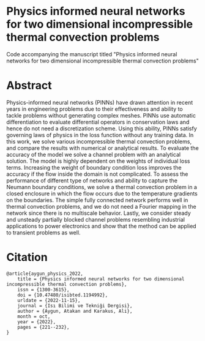 # Physics informed neural networks for two dimensional incompressible thermal convection problems

Code accompanying the manuscript titled "Physics informed neural networks for two dimensional incompressible thermal convection problems"

# Abstract

Physics-informed neural networks (PINNs) have drawn attention in recent years in engineering problems due to their effectiveness and ability to tackle problems without generating complex meshes. PINNs use automatic differentiation to evaluate differential operators in conservation laws and hence do not need a discretization scheme. Using this ability, PINNs satisfy governing laws of physics in the loss function without any training data. In this work, we solve various incompressible thermal convection problems, and compare the results with numerical or analytical results. To evaluate the accuracy of the model we solve a channel problem with an analytical solution. The model is highly dependent on the weights of individual loss terms. Increasing the weight of boundary condition loss improves the accuracy if the flow inside the domain is not complicated. To assess the performance of different type of networks and ability to capture the Neumann boundary conditions, we solve a thermal convection problem in a closed enclosure in which the flow occurs due to the temperature gradients on the boundaries. The simple fully connected network performs well in thermal convection problems, and we do not need a Fourier mapping in the network since there is no multiscale behavior. Lastly, we consider steady and unsteady partially blocked channel problems resembling industrial applications to power electronics and show that the method can be applied to transient problems as well.

# Citation

	@article{aygun_physics_2022,
		title = {Physics informed neural networks for two dimensional incompressible thermal convection problems},
		issn = {1300-3615},
		doi = {10.47480/isibted.1194992},
		urldate = {2022-11-15},
		journal = {Isı Bilimi ve Tekniği Dergisi},
		author = {Aygun, Atakan and Karakus, Ali},
		month = oct,
		year = {2022},
		pages = {221--232},
	}
